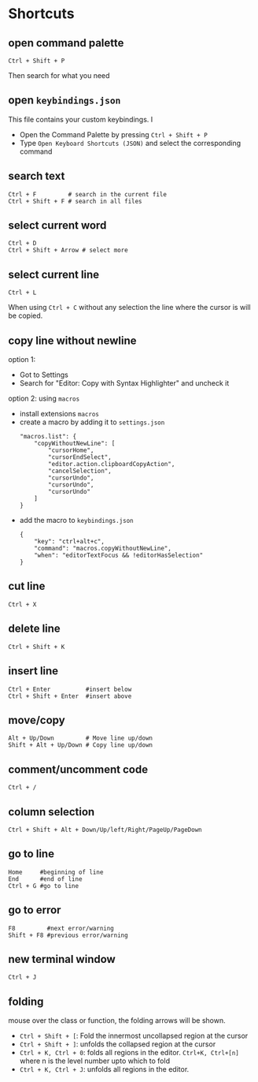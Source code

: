 # Shortcuts

## open command palette
```
Ctrl + Shift + P
```
Then search for what you need

## open `keybindings.json`
This file contains your custom keybindings. I
- Open the Command Palette by pressing `Ctrl + Shift + P`
- Type `Open Keyboard Shortcuts (JSON)` and select the corresponding command

## search text
```
Ctrl + F         # search in the current file
Ctrl + Shift + F # search in all files
```

## select current word
```
Ctrl + D
Ctrl + Shift + Arrow # select more
```

## select current line
```
Ctrl + L
```
When using `Ctrl + C` without any selection the line where the cursor is will be copied.

## copy line without newline
option 1:
- Got to Settings
- Search for "Editor: Copy with Syntax Highlighter" and uncheck it

option 2: using `macros`
- install extensions `macros`
- create a macro by adding it to `settings.json`
  ```
  "macros.list": {
      "copyWithoutNewLine": [
          "cursorHome",
          "cursorEndSelect",
          "editor.action.clipboardCopyAction",
          "cancelSelection",
          "cursorUndo",
          "cursorUndo",
          "cursorUndo"
      ]
  }
  ```
- add the macro to `keybindings.json`
  ```
  {
      "key": "ctrl+alt+c",
      "command": "macros.copyWithoutNewLine",
      "when": "editorTextFocus && !editorHasSelection"
  }
  ```

## cut line
```
Ctrl + X
```

## delete line
```
Ctrl + Shift + K
```

## insert line
```
Ctrl + Enter          #insert below
Ctrl + Shift + Enter  #insert above
```

## move/copy
```
Alt + Up/Down         # Move line up/down
Shift + Alt + Up/Down # Copy line up/down
```

## comment/uncomment code
```
Ctrl + /
```

## column selection
```
Ctrl + Shift + Alt + Down/Up/left/Right/PageUp/PageDown
```

## go to line
```
Home     #beginning of line
End      #end of line
Ctrl + G #go to line
```

## go to error
```
F8         #next error/warning
Shift + F8 #previous error/warning
```

## new terminal window
```
Ctrl + J
```

## folding
mouse over the class or function, the folding arrows will be shown.
- `Ctrl + Shift + [`: Fold the innermost uncollapsed region at the cursor
- `Ctrl + Shift + ]`: unfolds the collapsed region at the cursor
- `Ctrl + K, Ctrl + 0`: folds all regions in the editor. `Ctrl+K, Ctrl+[n]` where n is the level number upto which to fold
- `Ctrl + K, Ctrl + J`: unfolds all regions in the editor.
